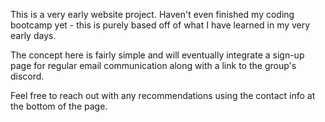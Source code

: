 This is a very early website project.  Haven't even finished my coding bootcamp yet - this is purely based off of what I have learned in my very early days.

The concept here is fairly simple and will eventually integrate a sign-up page for regular email communication along with a link to the group's discord.

Feel free to reach out with any recommendations using the contact info at the bottom of the page.
